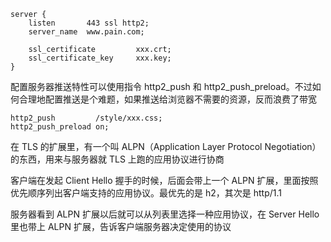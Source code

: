 ```nginx
server {
    listen       443 ssl http2;
    server_name  www.pain.com;

    ssl_certificate         xxx.crt;
    ssl_certificate_key     xxx.key;
}
```

配置服务器推送特性可以使用指令 http2_push 和 http2_push_preload。不过如何合理地配置推送是个难题，如果推送给浏览器不需要的资源，反而浪费了带宽

```nginx
http2_push         /style/xxx.css;
http2_push_preload on;
```

在 TLS 的扩展里，有一个叫 ALPN（Application Layer Protocol Negotiation）的东西，用来与服务器就 TLS 上跑的应用协议进行协商

客户端在发起 Client Hello 握手的时候，后面会带上一个 ALPN 扩展，里面按照优先顺序列出客户端支持的应用协议。最优先的是 h2，其次是 http/1.1

服务器看到 ALPN 扩展以后就可以从列表里选择一种应用协议，在 Server Hello 里也带上 ALPN 扩展，告诉客户端服务器决定使用的协议
